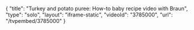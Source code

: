{
    "title": "Turkey and potato puree: How-to baby recipe video with Braun",
    "type": "solo",
    "layout": "iframe-static",
    "videoId": "3785000",
    "url": "\/tvpembed\/3785000"
}